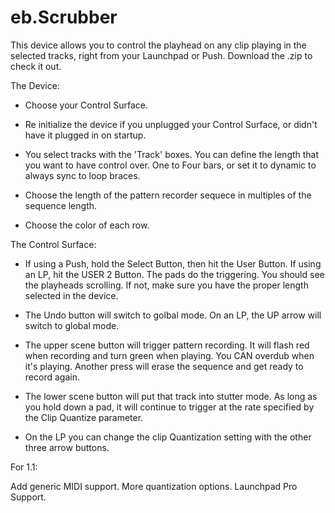 # eb.Scrubber


This device allows you to control the playhead on any clip playing in the selected tracks, right from your Launchpad or Push. Download the .zip to check it out. 

The Device:

- Choose your Control Surface. 

- Re initialize the device if you unplugged your Control Surface, or didn't have it plugged in on startup. 

- You select tracks with the 'Track' boxes. You can define the length that you want to have control over. One to Four bars, or set it to dynamic to always sync to loop braces. 

- Choose the length of the pattern recorder sequece in multiples of the sequence length. 

- Choose the color of each row. 

The Control Surface:

- If using a Push, hold the Select Button, then hit the User Button. If using an LP, hit the USER 2 Button. The pads do the triggering. You should see the playheads scrolling. If not, make sure you have the proper length selected in the device. 

- The Undo button will switch to golbal mode. On an LP, the UP arrow will switch to global mode.  

- The upper scene button will trigger pattern recording. It will flash red when recording and turn green when playing. You CAN overdub when it's playing. Another press will erase the sequence and get ready to record again. 

- The lower scene button will put that track into stutter mode. As long as you hold down a pad, it will continue to trigger at the rate specified by the Clip Quantize parameter. 

- On the LP you can change the clip Quantization setting with the other three arrow buttons.


For 1.1: 

Add generic MIDI support. 
More quantization options. 
Launchpad Pro Support. 

